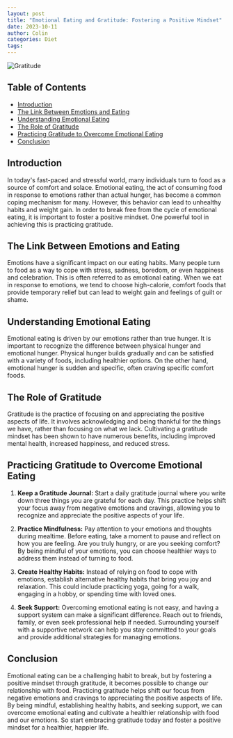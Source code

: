 ```yaml
---
layout: post
title: "Emotional Eating and Gratitude: Fostering a Positive Mindset"
date: 2023-10-11
author: Colin
categories: Diet
tags: 
---
```


![Gratitude](https://source.unsplash.com/1600x900/?gratitude)

## Table of Contents
- [Introduction](#introduction)
- [The Link Between Emotions and Eating](#the-link-between-emotions-and-eating)
- [Understanding Emotional Eating](#understanding-emotional-eating)
- [The Role of Gratitude](#the-role-of-gratitude)
- [Practicing Gratitude to Overcome Emotional Eating](#practicing-gratitude-to-overcome-emotional-eating)
- [Conclusion](#conclusion)

## Introduction
In today's fast-paced and stressful world, many individuals turn to food as a source of comfort and solace. Emotional eating, the act of consuming food in response to emotions rather than actual hunger, has become a common coping mechanism for many. However, this behavior can lead to unhealthy habits and weight gain. In order to break free from the cycle of emotional eating, it is important to foster a positive mindset. One powerful tool in achieving this is practicing gratitude.

## The Link Between Emotions and Eating
Emotions have a significant impact on our eating habits. Many people turn to food as a way to cope with stress, sadness, boredom, or even happiness and celebration. This is often referred to as emotional eating. When we eat in response to emotions, we tend to choose high-calorie, comfort foods that provide temporary relief but can lead to weight gain and feelings of guilt or shame.

## Understanding Emotional Eating
Emotional eating is driven by our emotions rather than true hunger. It is important to recognize the difference between physical hunger and emotional hunger. Physical hunger builds gradually and can be satisfied with a variety of foods, including healthier options. On the other hand, emotional hunger is sudden and specific, often craving specific comfort foods.

## The Role of Gratitude
Gratitude is the practice of focusing on and appreciating the positive aspects of life. It involves acknowledging and being thankful for the things we have, rather than focusing on what we lack. Cultivating a gratitude mindset has been shown to have numerous benefits, including improved mental health, increased happiness, and reduced stress.

## Practicing Gratitude to Overcome Emotional Eating
1. **Keep a Gratitude Journal:** Start a daily gratitude journal where you write down three things you are grateful for each day. This practice helps shift your focus away from negative emotions and cravings, allowing you to recognize and appreciate the positive aspects of your life.

2. **Practice Mindfulness:** Pay attention to your emotions and thoughts during mealtime. Before eating, take a moment to pause and reflect on how you are feeling. Are you truly hungry, or are you seeking comfort? By being mindful of your emotions, you can choose healthier ways to address them instead of turning to food.

3. **Create Healthy Habits:** Instead of relying on food to cope with emotions, establish alternative healthy habits that bring you joy and relaxation. This could include practicing yoga, going for a walk, engaging in a hobby, or spending time with loved ones.

4. **Seek Support:** Overcoming emotional eating is not easy, and having a support system can make a significant difference. Reach out to friends, family, or even seek professional help if needed. Surrounding yourself with a supportive network can help you stay committed to your goals and provide additional strategies for managing emotions.

## Conclusion
Emotional eating can be a challenging habit to break, but by fostering a positive mindset through gratitude, it becomes possible to change our relationship with food. Practicing gratitude helps shift our focus from negative emotions and cravings to appreciating the positive aspects of life. By being mindful, establishing healthy habits, and seeking support, we can overcome emotional eating and cultivate a healthier relationship with food and our emotions. So start embracing gratitude today and foster a positive mindset for a healthier, happier life.